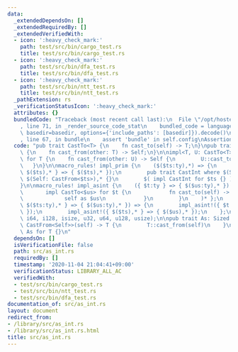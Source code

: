 ```yaml
---
data:
  _extendedDependsOn: []
  _extendedRequiredBy: []
  _extendedVerifiedWith:
  - icon: ':heavy_check_mark:'
    path: test/src/bin/cargo_test.rs
    title: test/src/bin/cargo_test.rs
  - icon: ':heavy_check_mark:'
    path: test/src/bin/dfa_test.rs
    title: test/src/bin/dfa_test.rs
  - icon: ':heavy_check_mark:'
    path: test/src/bin/ntt_test.rs
    title: test/src/bin/ntt_test.rs
  _pathExtension: rs
  _verificationStatusIcon: ':heavy_check_mark:'
  attributes: {}
  bundledCode: "Traceback (most recent call last):\n  File \"/opt/hostedtoolcache/Python/3.9.0/x64/lib/python3.9/site-packages/onlinejudge_verify/documentation/build.py\"\
    , line 71, in _render_source_code_stat\n    bundled_code = language.bundle(stat.path,\
    \ basedir=basedir, options={'include_paths': [basedir]}).decode()\n  File \"/opt/hostedtoolcache/Python/3.9.0/x64/lib/python3.9/site-packages/onlinejudge_verify/languages/user_defined.py\"\
    , line 67, in bundle\n    assert 'bundle' in self.config\nAssertionError\n"
  code: "pub trait CastTo<T> {\n    fn cast_to(self) -> T;\n}\npub trait CastFrom<T>\
    \ {\n    fn cast_from(other: T) -> Self;\n}\n\nimpl<T, U: CastTo<T>> CastFrom<U>\
    \ for T {\n    fn cast_from(other: U) -> Self {\n        U::cast_to(other)\n \
    \   }\n}\n\nmacro_rules! impl_prim {\n    ($($ts:ty),*) => {\n        impl_asint!({\
    \ $($ts),* } => { $($ts),* });\n        pub trait CastInt where $(Self: CastTo<$ts>),*,\
    \ $(Self: CastFrom<$ts>),* {}\n        $( impl CastInt for $ts {} )*\n    }\n\
    }\n\nmacro_rules! impl_asint {\n    ({ $t:ty } => { $($us:ty),* }) => { $(\n \
    \       impl CastTo<$us> for $t {\n            fn cast_to(self) -> $us {\n   \
    \             self as $us\n            }\n        }\n    )* };\n    ({ $t:ty,\
    \ $($ts:ty),* } => { $($us:ty),* }) => {\n        impl_asint!({ $t } => { $($us),*\
    \ });\n        impl_asint!({ $($ts),* } => { $($us),* });\n    };\n}\n\nimpl_prim!(i32,\
    \ i64, i128, isize, u32, u64, u128, usize);\n\npub trait As: Sized {\n    fn as_<T:\
    \ CastFrom<Self>>(self) -> T {\n        T::cast_from(self)\n    }\n}\n\nimpl<T>\
    \ As for T {}\n"
  dependsOn: []
  isVerificationFile: false
  path: src/as_int.rs
  requiredBy: []
  timestamp: '2020-11-04 21:04:41+09:00'
  verificationStatus: LIBRARY_ALL_AC
  verifiedWith:
  - test/src/bin/cargo_test.rs
  - test/src/bin/ntt_test.rs
  - test/src/bin/dfa_test.rs
documentation_of: src/as_int.rs
layout: document
redirect_from:
- /library/src/as_int.rs
- /library/src/as_int.rs.html
title: src/as_int.rs
---
```

